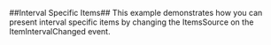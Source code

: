 ##Interval Specific Items##
This example demonstrates how you can present interval specific items by changing the ItemsSource on the ItemIntervalChanged event.